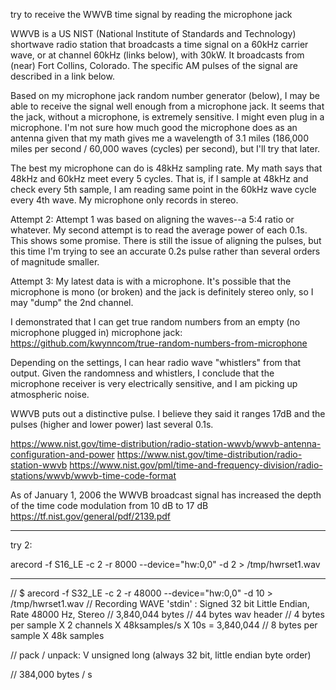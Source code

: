 try to receive the WWVB time signal by reading the microphone jack

WWVB is a US NIST (National Institute of Standards and Technology) shortwave radio station that broadcasts a time signal on a 
60kHz carrier wave, or at channel 60kHz (links below), with 30kW.  It broadcasts from (near) Fort Collins, Colorado.  The 
specific AM pulses of the signal are described in a link below.

Based on my microphone jack random number generator (below), I may be able to receive the signal well enough from a microphone jack.  It seems 
that the jack, without a microphone, is extremely sensitive.  I might even plug in a microphone.  I'm not sure how much good the microphone does as an 
antenna given that my math gives me a wavelength of 3.1 miles (186,000 miles per second / 60,000 waves (cycles) per second), but I'll try that later.

The best my microphone can do is 48kHz sampling rate.  My math says that 48kHz and 60kHz meet every 5 cycles.  That is, if I sample at 48kHz and check 
every 5th sample, I am reading same point in the 60kHz wave cycle every 4th wave.  My microphone only records in stereo. 

Attempt 2: Attempt 1 was based on aligning the waves--a 5:4 ratio or whatever.  My second attempt is to read the average power of each 0.1s.  This shows 
some promise.  There is still the issue of aligning the pulses, but this time I'm trying to see an accurate 0.2s pulse rather than several orders of magnitude 
smaller.  

Attempt 3: My latest data is with a microphone.  It's possible that the microphone is mono (or broken) and the jack is definitely stereo only, so I may 
"dump" the 2nd channel.

I demonstrated that I can get true random numbers from an empty (no microphone plugged in) microphone jack: 
https://github.com/kwynncom/true-random-numbers-from-microphone

Depending on the settings, I can hear radio wave "whistlers" from that output.  Given the randomness and whistlers, I conclude that the 
microphone receiver is very electrically sensitive, and I am picking up atmospheric noise.  

WWVB puts out a distinctive pulse.  I believe they said it ranges 17dB and the pulses (higher and lower power) last several 0.1s.

https://www.nist.gov/time-distribution/radio-station-wwvb/wwvb-antenna-configuration-and-power
https://www.nist.gov/time-distribution/radio-station-wwvb
https://www.nist.gov/pml/time-and-frequency-division/radio-stations/wwvb/wwvb-time-code-format

As of January 1, 2006 the WWVB broadcast signal has increased the depth of the time code modulation from 10 dB to 17 dB
https://tf.nist.gov/general/pdf/2139.pdf


***********
try 2:

arecord -f S16_LE -c 2 -r 8000 --device="hw:0,0" -d 2 > /tmp/hwrset1.wav

*************
 
// $ arecord -f S32_LE -c 2 -r 48000 --device="hw:0,0" -d 10 > /tmp/hwrset1.wav
// Recording WAVE 'stdin' : Signed 32 bit Little Endian, Rate 48000 Hz, Stereo
// 3,840,044 bytes
// 44 bytes wav header
// 4 bytes per sample X 2 channels X 48ksamples/s X 10s = 3,840,044
// 8 bytes per sample X 48k samples

// pack / unpack:  V	unsigned long (always 32 bit, little endian byte order)

// 384,000 bytes / s